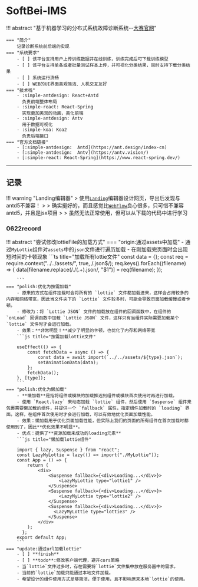 # SoftBei-IMS

!!! abstract "基于机器学习的分布式系统故障诊断系统--[大赛官网](http://www.cnsoftbei.com/plus/view.php?aid=824)"

    === "简介"
        记录诊断系统前后端的实现
    === "系统要求"
        - [ ] 该平台支持用户上传训练数据并在线训练，训练完成后可下载训练模型
        - [ ] 该平台支持单条或者批量测试样本上传，并可视化分类结果，同时支持下载分类结果
        - [ ] 系统运行流畅
        - [ ] WEB的UI界面美观简洁、人机交互友好
    === "技术栈"
        - :simple-antdesign: React+Antd
          负责前端整体布局
        - :simple-react: React-Spring
          实现更加美观的动画，美化前端
        - :simple-antdesign: Antv
          用于数据可视化
        - :simple-koa: Koa2
          负责后端接口
    === "官方文档链接"
        - [:simple-antdesign:  Antd](https://ant.design/index-cn)
        - [:simple-antdesign:  Antv](https://antv.vision/)
        - [:simple-react: React-Spring](https://www.react-spring.dev/)
---

## 记录

!!! warning "Landing编辑器"
    > 使用[`Landing`](https://landing.ant.design/index-cn)编辑器设计网页，导出后发现与antd5不兼容！
    >
    > 确实挺好的，而且感觉比[`WebFlow`](https://webflow.com/)良心很多，只可惜不兼容antd5，并且是jsx项目
    >
    > 虽然无法正常使用，但可以从下载的代码中进行学习

### 0622record

!!! abstract "尝试修改lottieFile的加载方式"
    === "origin:通过assets中加载"
        - 通过`MyLottie`组件对`assets`中的`json`文件进行遍历加载
        - 在刚加载完页面时会出现短时间的卡顿现象
        ```ts title="加载所有lottie文件"
        const data = {};
        const req = require.context("../../assets/", true, /\.json$/);
        req.keys().forEach((filename) => {
            data[filename.replace(/\.\/(.+)\.json/, "$1")] = req(filename);
        });

        ```
    === "polish:优化为按需加载"
        - 原来的方式在组件挂载时会将所有的 `lottie` 文件都加载进来，这样会占用较多的内存和网络带宽，因此当文件夹下的 `Lottie` 文件较多时，可能会导致页面加载缓慢或者卡顿。
        - 修改为：将 `Lottie JSON` 文件的加载放在组件的回调函数中，在组件的 `onLoad` 回调函数中加载 `Lottie JSON` 文件，这样只有当组件实际需要加载某个 `lottie` 文件时才会进行加载。
        - 效果：**非常明显！**减少了明显的卡顿，也优化了内存和网络带宽
        ```js title="按需加载lottie文件"

        useEffect(() => {
            const fetchData = async () => {
                const data = await import(`../../assets/${type}.json`);
                setAnimationData(data);
            };
            fetchData();
        }, [type]);
        ```
    === "polish:优化为懒加载"
        - **懒加载**是指将组件或模块的加载推迟到组件或模块首次使用时再进行加载。
        - 使用 `React.lazy` 来动态加载 `lottie` 组件，然后使用 `Suspense` 组件来包裹需要懒加载的组件，并提供一个 `fallback` 属性，指定组件加载时的 `loading` 界面。这样，在组件首次使用时才会进行加载，可以有效地优化页面加载性能。
        - 效果：懒加载用于优化页面加载性能，但实际上我们的页面的所有组件在首次加载时都使用到了，因此**优化效果不明显**。
        - 优点：提供了**资源加载未成功的loading元素**
        ```js title="懒加载lottie组件"

        import { lazy, Suspense } from "react";
        const LazyMyLottie = lazy(() => import("./MyLottie"));
        const App = () => {
            return (
                <div>
                    <Suspense fallback={<div>Loading...</div>}>
                        <LazyMyLottie type="lottie1" />
                    </Suspense>
                    <Suspense fallback={<div>Loading...</div>}>
                        <LazyMyLottie type="lottie2" />
                    </Suspense>
                    <Suspense fallback={<div>Loading...</div>}>
                      <LazyMyLottie type="lottie3" />
                    </Suspense>
                </div>
            );
          };
        export default App;
        ```
    === "update:通过url加载lottie"
        - [ ] **finish**
        - [ ] **todo**:修改客户端代理，避开cors策略
        - 当`lottie`文件过多时，存在需要将`lottie`文件集中放在服务器中的需求。
        - 当前的`lottie`加载只能通过本地文件加载。
        - 希望设计的组件使用方式足够简洁，便于使用，且不影响原来本地`lottie`的使用。
